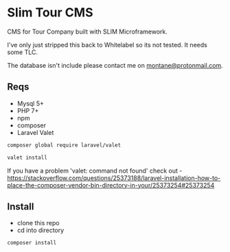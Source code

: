 # Slim Tour CMS
CMS for Tour Company built with SLIM Microframework.

I've only just stripped this back to Whitelabel so its not tested. It needs some TLC.

The database isn't include please contact me on montane@protonmail.com.


## Reqs

- Mysql 5+ 
- PHP 7+
- npm
- composer
- Laravel Valet 

```bash
composer global require laravel/valet
```

```bash
valet install
```

If you have a problem 'valet: command not found' check out - https://stackoverflow.com/questions/25373188/laravel-installation-how-to-place-the-composer-vendor-bin-directory-in-your/25373254#25373254


## Install

- clone this repo
- cd into directory

```bash
composer install
```
